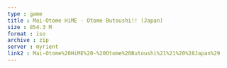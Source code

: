 ```yaml
---
type : game
title : Mai-Otome HiME - Otome Butoushi!! (Japan)
size : 854.3 M
format : iso
archive : zip
server : myrient
link2 : Mai-Otome%20HiME%20-%20Otome%20Butoushi%21%21%20%28Japan%29
---
```

